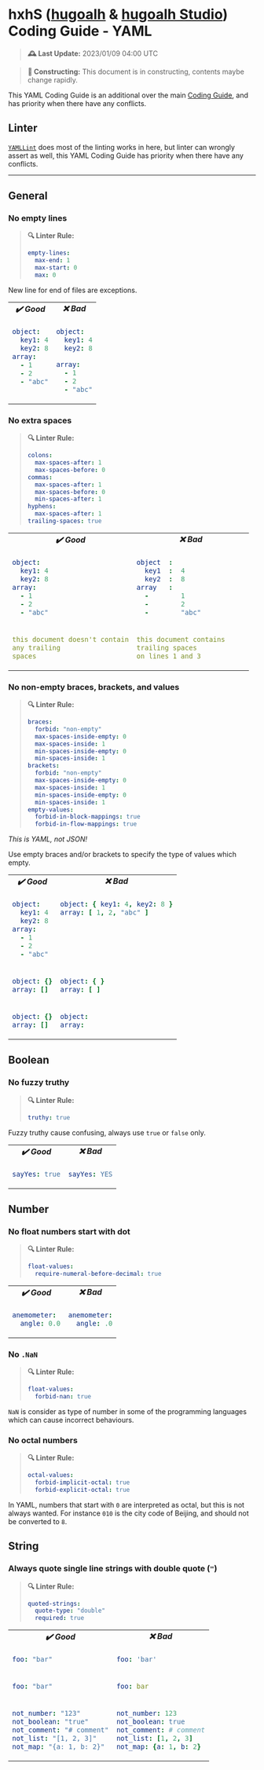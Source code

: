 [hugoalh]: https://github.com/hugoalh
[hugoalh-studio]: https://github.com/hugoalh-studio

# hxhS ([hugoalh][hugoalh] & [hugoalh Studio][hugoalh-studio]) Coding Guide - YAML

> **🕰️ Last Update:** 2023/01/09 04:00 UTC

> **🚧 Constructing:** This document is in constructing, contents maybe change rapidly.

This YAML Coding Guide is an additional over the main [Coding Guide](./main.md), and has priority when there have any conflicts.

## Linter

[`YAMLLint`](https://github.com/adrienverge/yamllint) does most of the linting works in here, but linter can wrongly assert as well, this YAML Coding Guide has priority when there have any conflicts.

---

## General

### No empty lines

> **🔍 Linter Rule:**
>
> ```yml
> empty-lines:
>   max-end: 1
>   max-start: 0
>   max: 0
> ```

New line for end of files are exceptions.

<table>
<tbody valign="top">
<tr>
<td align="center"><b><i>✔️ Good</i></b></td>
<td align="center"><b><i>❌ Bad</i></b></td>
</tr>
<tr>
<td>

```yml
object:
  key1: 4
  key2: 8
array:
  - 1
  - 2
  - "abc"
```

</td>
<td>

```yml
object:
  key1: 4
  key2: 8

array:
  - 1
  - 2
  - "abc"
```

</td>
</tr>
</tbody>
</table>

### No extra spaces

> **🔍 Linter Rule:**
>
> ```yml
> colons:
>   max-spaces-after: 1
>   max-spaces-before: 0
> commas:
>   max-spaces-after: 1
>   max-spaces-before: 0
>   min-spaces-after: 1
> hyphens:
>   max-spaces-after: 1
> trailing-spaces: true
> ```

<table>
<tbody valign="top">
<tr>
<td align="center"><b><i>✔️ Good</i></b></td>
<td align="center"><b><i>❌ Bad</i></b></td>
</tr>
<tr>
<td>

```yml
object:
  key1: 4
  key2: 8
array:
  - 1
  - 2
  - "abc"
```

</td>
<td>

```yml
object  :
  key1  :  4
  key2  :  8
array   :
  -        1
  -        2
  -        "abc"
```

</td>
</tr>
<tr>
<td>

```yml
this document doesn't contain
any trailing
spaces
```

</td>
<td>

```yml
this document contains     
trailing spaces
on lines 1 and 3         
```

</td>
</tr>
</tbody>
</table>

### No non-empty braces, brackets, and values

> **🔍 Linter Rule:**
>
> ```yml
> braces:
>   forbid: "non-empty"
>   max-spaces-inside-empty: 0
>   max-spaces-inside: 1
>   min-spaces-inside-empty: 0
>   min-spaces-inside: 1
> brackets:
>   forbid: "non-empty"
>   max-spaces-inside-empty: 0
>   max-spaces-inside: 1
>   min-spaces-inside-empty: 0
>   min-spaces-inside: 1
> empty-values:
>   forbid-in-block-mappings: true
>   forbid-in-flow-mappings: true
> ```

*This is YAML, not JSON!*

Use empty braces and/or brackets to specify the type of values which empty.

<table>
<tbody valign="top">
<tr>
<td align="center"><b><i>✔️ Good</i></b></td>
<td align="center"><b><i>❌ Bad</i></b></td>
</tr>
<tr>
<td>

```yml
object:
  key1: 4
  key2: 8
array:
  - 1
  - 2
  - "abc"
```

</td>
<td>

```yml
object: { key1: 4, key2: 8 }
array: [ 1, 2, "abc" ]
```

</td>
</tr>
<tr>
<td>

```yml
object: {}
array: []
```

</td>
<td>

```yml
object: { }
array: [ ]
```

</td>
</tr>
<tr>
<td>

```yml
object: {}
array: []
```

</td>
<td>

```yml
object:
array:
```

</td>
</tr>
</tbody>
</table>

## Boolean

### No fuzzy truthy

> **🔍 Linter Rule:**
>
> ```yml
> truthy: true
> ```

Fuzzy truthy cause confusing, always use `true` or `false` only.

<table>
<tbody valign="top">
<tr>
<td align="center"><b><i>✔️ Good</i></b></td>
<td align="center"><b><i>❌ Bad</i></b></td>
</tr>
<tr>
<td>

```yml
sayYes: true
```

</td>
<td>

```yml
sayYes: YES
```

</td>
</tr>
</tbody>
</table>

## Number

### No float numbers start with dot

> **🔍 Linter Rule:**
>
> ```yml
> float-values:
>   require-numeral-before-decimal: true
> ```

<table>
<tbody valign="top">
<tr>
<td align="center"><b><i>✔️ Good</i></b></td>
<td align="center"><b><i>❌ Bad</i></b></td>
</tr>
<tr>
<td>

```yml
anemometer:
  angle: 0.0
```

</td>
<td>

```yml
anemometer:
  angle: .0
```

</td>
</tr>
</tbody>
</table>

### No `.NaN`

> **🔍 Linter Rule:**
>
> ```yml
> float-values:
>   forbid-nan: true
> ```

`NaN` is consider as type of number in some of the programming languages which can cause incorrect behaviours.

### No octal numbers

> **🔍 Linter Rule:**
>
> ```yml
> octal-values:
>   forbid-implicit-octal: true
>   forbid-explicit-octal: true
> ```

In YAML, numbers that start with `0` are interpreted as octal, but this is not always wanted. For instance `010` is the city code of Beijing, and should not be converted to `8`.

## String

### Always quote single line strings with double quote (`"`)

> **🔍 Linter Rule:**
>
> ```yml
> quoted-strings:
>   quote-type: "double"
>   required: true
> ```

<table>
<tbody valign="top">
<tr>
<td align="center"><b><i>✔️ Good</i></b></td>
<td align="center"><b><i>❌ Bad</i></b></td>
</tr>
<tr>
<td>

```yml
foo: "bar"
```

</td>
<td>

```yml
foo: 'bar'
```

</td>
</tr>
<tr>
<td>

```yml
foo: "bar"
```

</td>
<td>

```yml
foo: bar
```

</td>
</tr>
<tr>
<td>

```yml
not_number: "123"
not_boolean: "true"
not_comment: "# comment"
not_list: "[1, 2, 3]"
not_map: "{a: 1, b: 2}"
```

</td>
<td>

```yml
not_number: 123
not_boolean: true
not_comment: # comment
not_list: [1, 2, 3]
not_map: {a: 1, b: 2}
```

</td>
</tr>
</tbody>
</table>
